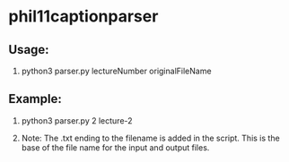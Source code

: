 # phil11captionparser

## Usage:

1. python3 parser.py lectureNumber originalFileName

## Example:

1. python3 parser.py 2 lecture-2

  1. Note: The .txt ending to the filename is added in the script. This is the base of the file name for the input and output files.
